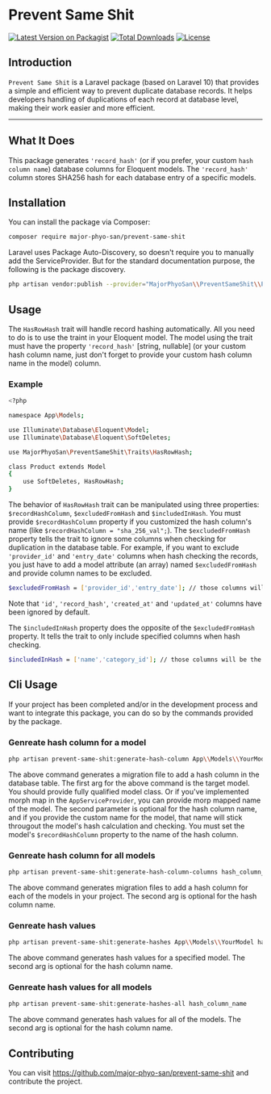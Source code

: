 # Prevent Same Shit

[![Latest Version on Packagist](https://img.shields.io/packagist/v/major-phyo-san/prevent-same-shit.svg?style=flat-square)](https://packagist.org/packages/major-phyo-san/prevent-same-shit)
[![Total Downloads](https://img.shields.io/packagist/dt/major-phyo-san/prevent-same-shit.svg?style=flat-square)](https://packagist.org/packages/major-phyo-san/prevent-same-shit)
[![License](https://img.shields.io/packagist/l/major-phyo-san/prevent-same-shit.svg?style=flat-square)](https://packagist.org/packages/major-phyo-san/prevent-same-shit)

## Introduction

`Prevent Same Shit` is a Laravel package (based on Laravel 10) that provides a simple and efficient way to prevent duplicate database records. It helps developers handling of duplications of each record at database level, making their work easier and more efficient.

---

## What It Does
This package generates ``'record_hash'`` (or if you prefer, your custom ``hash column name``) database columns for Eloquent models. The ``'record_hash'`` column stores SHA256 hash for each database entry of a specific models.

## Installation

You can install the package via Composer:

```bash
composer require major-phyo-san/prevent-same-shit
```
Laravel uses Package Auto-Discovery, so doesn't require you to manually add the ServiceProvider. But for the standard documentation purpose, the following is the package discovery.

```bash
php artisan vendor:publish --provider="MajorPhyoSan\\PreventSameShit\\PreventSameShitServiceProvider"
```

## Usage
The ``HasRowHash`` trait will handle record hashing automatically. All you need to do is to use the traint in your Eloquent model. The model using the trait must have the property ``'record_hash'`` [string, nullable] (or your custom hash column name, just don't forget to provide your custom hash column name in the model) column.

### Example

```bash
<?php

namespace App\Models;

use Illuminate\Database\Eloquent\Model;
use Illuminate\Database\Eloquent\SoftDeletes;

use MajorPhyoSan\PreventSameShit\Traits\HasRowHash;

class Product extends Model
{
    use SoftDeletes, HasRowHash;
}
```

The behavior of ``HasRowHash`` trait can be manipulated using three properties: ``$recordHashColumn``, ``$excludedFromHash`` and ``$includedInHash``. You must provide ``$recordHashColumn`` property if you customized the hash column's name (like ``$recordHashColumn = "sha_256_val";``). The ``$excludedFromHash`` property tells the trait to ignore some columns when checking for duplication in the database table. For example, if you want to exclude ``'provider_id'`` and ``'entry_date'`` columns when hash checking the records, you just have to add a model attribute (an array) named ``$excludedFromHash`` and provide column names to be excluded.

```bash
$excludedFromHash = ['provider_id','entry_date']; // those columns will be ignored from checking
```

Note that ``'id'``, ``'record_hash'``, ``'created_at'`` and ``'updated_at'`` columns have been ignored by default.

The ``$includedInHash`` property does the opposite of the ``$excludedFromHash`` property. It tells the trait to only include specified columns when hash checking.

```bash
$includedInHash = ['name','category_id']; // those columns will be the only columns for checking duplication
```

## Cli Usage
If your project has been completed and/or in the development process and want to integrate this package, you can do so by the commands provided by the package.

### Genreate hash column for a model
```bash
php artisan prevent-same-shit:generate-hash-column App\\Models\\YourModel hash_column_name
```

The above command generates a migration file to add a hash column in the database table. The first arg for the above command is the target model. You should provide fully qualified model class. Or if you've implemented morph map in the ``AppServiceProvider``, you can provide morp mapped name of the model. The second parameter is optional for the hash column name, and if you provide the custom name for the model, that name will stick througout the model's hash calculation and checking. You must set the model's ``$recordHashColumn`` property to the name of the hash column.

### Genreate hash column for all models
```bash
php artisan prevent-same-shit:generate-hash-column-columns hash_column_name
```
The above command generates migration files to add a hash column for each of the models in your project. The second arg is optional for the hash column name.

### Genreate hash values
```bash
php artisan prevent-same-shit:generate-hashes App\\Models\\YourModel hash_column_name
```
The above command generates hash values for a specified model. The second arg is optional for the hash column name.

### Genreate hash values for all models
```bash
php artisan prevent-same-shit:generate-hashes-all hash_column_name
```
The above command generates hash values for all of the models. The second arg is optional for the hash column name.

## Contributing
You can visit https://github.com/major-phyo-san/prevent-same-shit and contribute the project.